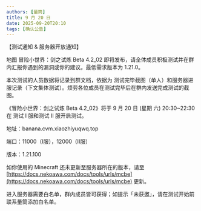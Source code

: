 ```yaml
---
authors: [量筒]
title: 9 月 20 日
date: 2025-09-20T20:10
tags: [确认公告]
---
```


【测试通知 & 服务器开放通知】

地图 冒险小世界：剑之试炼 Beta 4.2_02 即将发布，请全体成员积极测试并在群内汇报你遇到的漏洞或你的建议。最低需求版本为 1.21.0。

本次测试的人员数据将记录到群文档，依据为 测试完毕截图（单人）和服务器进服记录（下文集体测试）。烦劳各位成员在测试完毕后在群内发送完成测试的截图。

《冒险小世界：剑之试炼 Beta 4.2_02》将于 9 月 20 日 (星期 六) 20:30~22:30 在 测试 I 服和测试 II 服开启测试。

地址：banana.cvm.xiaozhiyuqwq.top

端口：11000（I服），12000（II服）

版本：1.21.100

如你使用的 Minecraft 还未更新至服务器所在的版本，请至 [https://docs.nekoawa.com/docs/tools/urls/mcbe](https://docs.nekoawa.com/docs/tools/urls/mcbe) 更新。

进入服务器需要白名单，群内成员皆可获得；如提示「未获邀」，请在测试开始前联系量筒添加白名单。
